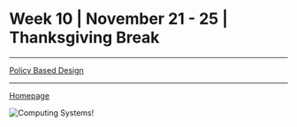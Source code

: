 # Week 10 | November 21 - 25 | Thanksgiving Break
---


[Policy Based Design](pages/PolyBaseDes.md) <br>

---

[Homepage](index.md)

![Computing Systems!](https://bs-uploads.toptal.io/blackfish-uploads/components/blog_post_page/content/cover_image_file/cover_image/1080335/retina_1708x683_cover-0325-LearnCandC__Languages_Dan_Newsletter-743100f051077054fa1cc613ff4523a2.png)
